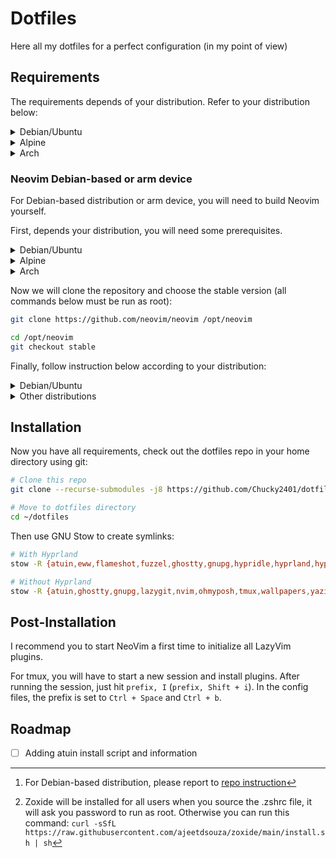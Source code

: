 # Dotfiles

Here all my dotfiles for a perfect configuration (in my point of view)

## Requirements

The requirements depends of your distribution. Refer to your distribution below:

<details>
<summary>Debian/Ubuntu</summary>

### Debian/Ubuntu

- git
- gpg
- zsh
- fd-find
- ripgrep
- bat
- neovim (see below for instruction)
- sudo, must be in the group
- eza[^1]
- tmux
- curl
- yarn
- npm
- zoxide[^2]

One-line install:

```bash
sudo apt install git gpg stow zsh fd-find bat ripgrep tmux curl yarn npm
```

<sup>\*\*</sup>Zoxide will be installed for all users when you source the .zshrc
file, it will ask you password to run as root. Otherwise you can run the command
below:

```bash
curl -sSfL https://raw.githubusercontent.com/ajeetdsouza/zoxide/main/install.sh | sh
```

#### Neovim instruction

On Debian-based image, neovim is too old to work with LazyVim. We will need to
compile it yourself.

For that, report to the instruction below for arm-based device.
</details>

<details>
<summary>Alpine</summary>

### Alpine

- git
- gpg
- zsh
- fd
- grep
- ripgrep
- bat
- neovim (see below if you are on an arm device)
- sudo, must be in the group 'wheel'
- eza
- coreutils
- build-base
- npm
- bash
- tmux
- curl
- yarn
- npm
- zoxide

If you plan to use *lazygit* you have to install *ncurses* package too.

One-line install:

```bash
sudo apk add git gpg stow zsh fd bat eza grep ripgrep neovim coreutils build-base npm bash tmux curl yarn npm zoxide

# With lazygit support
sudo apk add git gpg stow zsh fd bat eza grep ripgrep neovim coreutils build-base npm bash tmux curl yarn npm zoxide ncurses
```

</details>

<details>
<summary>Arch</summary>

### Arch

- git
- gpg
- zsh
- fd
- ripgrep
- fzf
- bat
- neovim (see below if you are on an arm device)
- sudo, must be in the group 'wheel'
- eza
- tmux
- curl
- yarn
- npm
- zoxide

```bash
sudo pacman -S git gpg stow zsh fd fzf bat eza ripgrep neovim tmux curl yarn npm zoxide
```

</details>

### Neovim Debian-based or arm device

For Debian-based distribution or arm device, you will need to build Neovim yourself.

First, depends your distribution, you will need some prerequisites.

<details>
<summary>Debian/Ubuntu</summary>

#### Debian/Ubuntu

```bash
sudo apt install ninja-build gettext cmake unzip curl build-essential gcc libc6
```

</details>

<details>
<summary>Alpine</summary>

#### Alpine

```bash
apk add build-base cmake coreutils curl unzip gettext-tiny-dev musl-dev
```

</details>

<details>
<summary>Arch</summary>

#### Arch

```bash
pacman -S base-devel cmake unzip ninja curl
```

</details>

Now we will clone the repository and choose the stable version (all commands below must be run as root):

```bash
git clone https://github.com/neovim/neovim /opt/neovim

cd /opt/neovim
git checkout stable
```

Finally, follow instruction below according to your distribution:

<details>
<summary>Debian/Ubuntu</summary>

#### Debian/Ubuntu

```bash
make CMAKE_BUILD_TYPE=Release
cd build
cpack -G DEB
dpkg -i nvim-linux64.deb
```

`nvim` will be available in `/usr/bin`
</details>

<details>
<summary>Other distributions</summary>

#### Other distributions

```bash
make CMAKE_BUILD_TYPE=Release CMAKE_INSTALL_PREFIX=/usr/local install
```

`nvim` will be available in `/usr/local`
</details>

## Installation

Now you have all requirements, check out the dotfiles repo in your home directory using git:

```bash
# Clone this repo
git clone --recurse-submodules -j8 https://github.com/Chucky2401/dotfiles.git ~/dotfiles

# Move to dotfiles directory
cd ~/dotfiles
```

Then use GNU Stow to create symlinks:

```bash
# With Hyprland
stow -R {atuin,eww,flameshot,fuzzel,ghostty,gnupg,hypridle,hyprland,hyprlock,hyprpaper,lazygit,networkmanager-dmenu,nvim,ohmyposh,swaync,tmux,wallpapers,waybar,yazi,zsh}

# Without Hyprland
stow -R {atuin,ghostty,gnupg,lazygit,nvim,ohmyposh,tmux,wallpapers,yazi,zsh}
```

## Post-Installation

I recommend you to start NeoVim a first time to initialize all LazyVim plugins.

For tmux, you will have to start a new session and install plugins.
After running the session, just hit `prefix, I` (`prefix, Shift + i`). In the config
files, the prefix is set to `Ctrl + Space` and `Ctrl + b`.

## Roadmap

- [ ] Adding atuin install script and information

[^1]: For Debian-based distribution, please report to [repo instruction](https://github.com/eza-community/eza/blob/main/INSTALL.md#debian-and-ubuntu)
[^2]: Zoxide will be installed for all users when you source the .zshrc
file, it will ask you password to run as root. Otherwise you can run this
command: `curl -sSfL https://raw.githubusercontent.com/ajeetdsouza/zoxide/main/install.sh | sh`
